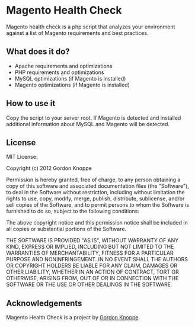 Magento Health Check
====================

Magento health check is a php script that analyzes your environment against a list of Magento requirements and best practices.

What does it do?
-----------

* Apache requirements and optimizations
* PHP requirements and optimizations
* MySQL optimizations (if Magento is installed)
* Magento optimizations (if Magento is installed)

How to use it
-----------

Copy the script to your server root.  If Magento is detected and installed additional information about MySQL and Magento will be detected.

License
-----------

MIT License:

Copyright (c) 2012 Gordon Knoppe

Permission is hereby granted, free of charge, to any person obtaining a copy of this software and associated documentation files (the "Software"), to deal in the Software without restriction, including without limitation the rights to use, copy, modify, merge, publish, distribute, sublicense, and/or sell copies of the Software, and to permit persons to whom the Software is furnished to do so, subject to the following conditions:

The above copyright notice and this permission notice shall be included in all copies or substantial portions of the Software.

THE SOFTWARE IS PROVIDED "AS IS", WITHOUT WARRANTY OF ANY KIND, EXPRESS OR IMPLIED, INCLUDING BUT NOT LIMITED TO THE WARRANTIES OF MERCHANTABILITY, FITNESS FOR A PARTICULAR PURPOSE AND NONINFRINGEMENT. IN NO EVENT SHALL THE AUTHORS OR COPYRIGHT HOLDERS BE LIABLE FOR ANY CLAIM, DAMAGES OR OTHER LIABILITY, WHETHER IN AN ACTION OF CONTRACT, TORT OR OTHERWISE, ARISING FROM, OUT OF OR IN CONNECTION WITH THE SOFTWARE OR THE USE OR OTHER DEALINGS IN THE SOFTWARE.

Acknowledgements
------------

Magento Health Check is a project by [Gordon Knoppe](http://github.com/gknoppe-guidance).